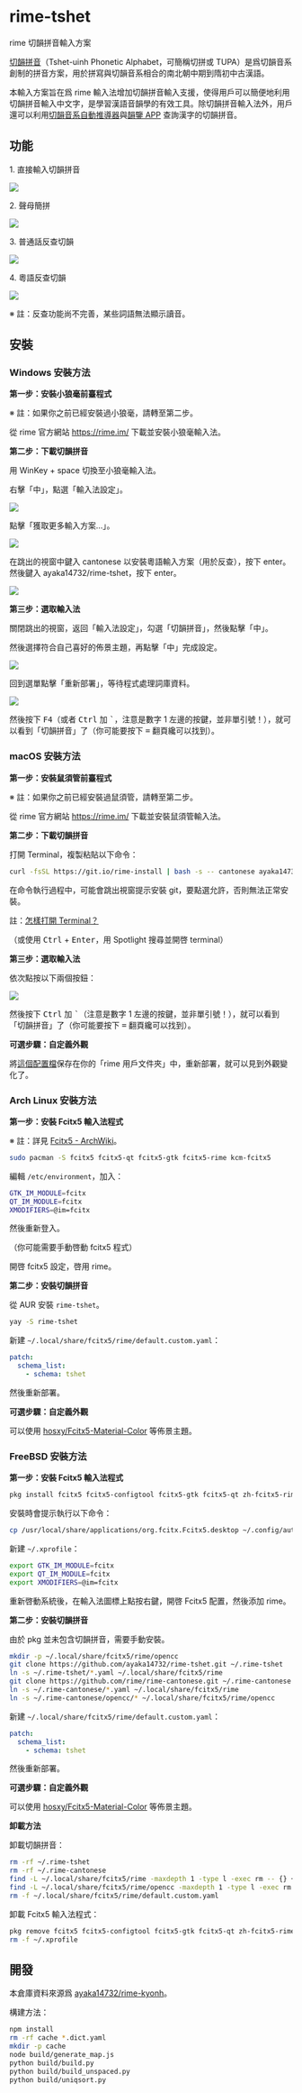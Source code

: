 # rime-tshet

rime 切韻拼音輸入方案

[切韻拼音](https://zhuanlan.zhihu.com/p/478751152)（Tshet-uinh Phonetic Alphabet，可簡稱切拼或 TUPA）是爲切韻音系創制的拼音方案，用於拼寫與切韻音系相合的南北朝中期到隋初中古漢語。

本輸入方案旨在爲 rime 輸入法增加切韻拼音輸入支援，使得用戶可以簡便地利用切韻拼音輸入中文字，是學習漢語音韻學的有效工具。除切韻拼音輸入法外，用戶還可以利用[切韻音系自動推導器](https://nk2028.shn.hk/qieyun-autoderiver/)與[韻鑒 APP](https://zhuanlan.zhihu.com/p/361127660) 查詢漢字的切韻拼音。

## 功能

1\. 直接輸入切韻拼音

![](demo/1.png)

2\. 聲母簡拼

![](demo/2.png)

3\. 普通話反查切韻

![](demo/3.png)

4\. 粵語反查切韻

![](demo/4.png)

※ 註：反查功能尚不完善，某些詞語無法顯示讀音。

## 安裝

### Windows 安裝方法

**第一步：安裝小狼毫前臺程式**

※ 註：如果你之前已經安裝過小狼毫，請轉至第二步。

從 rime 官方網站 <https://rime.im/> 下載並安裝小狼毫輸入法。

**第二步：下載切韻拼音**

用 WinKey + space 切換至小狼毫輸入法。

右擊「中」，點選「輸入法設定」。

![](https://camo.githubusercontent.com/aabb02dd5cd3dc8fbbff33efd6201707ad0fad94cb1e6ce913ce36684c619325/68747470733a2f2f692e696d6775722e636f6d2f5858484d5343432e706e67)

點擊「獲取更多輸入方案...」。

![](https://camo.githubusercontent.com/97f42eb9aff6a44934777e2568ff5e6dc7a648266bbdc01739ec09d5810d718e/68747470733a2f2f692e696d6775722e636f6d2f657578684543562e706e67)

在跳出的視窗中鍵入 cantonese 以安裝粵語輸入方案（用於反查），按下 enter。然後鍵入 ayaka14732/rime-tshet，按下 enter。

![](https://camo.githubusercontent.com/9609be7beef59bc18bb006aa95c8d17238f2ad45e0f88a274bc03d3984bad1c1/68747470733a2f2f692e696d6775722e636f6d2f315871617959382e706e67)

**第三步：選取輸入法**

關閉跳出的視窗，返回「輸入法設定」，勾選「切韻拼音」，然後點擊「中」。

然後選擇符合自己喜好的佈景主題，再點擊「中」完成設定。

![](https://camo.githubusercontent.com/59daa1cbd01f2a9ca20674be4f2cdaad02a047cfa31c69e213caa278e8c2b222/68747470733a2f2f692e696d6775722e636f6d2f354e6d476247332e706e67)

回到選單點擊「重新部署」，等待程式處理詞庫資料。

![](https://camo.githubusercontent.com/d0d5806ce3cafbb50f3dfcf363163b9a67f2e2b1432e437f59e6ab57fd5298c5/68747470733a2f2f692e696d6775722e636f6d2f7a6b507964624c2e706e67)

然後按下 <kbd>F4</kbd>（或者 <kbd>Ctrl</kbd> 加 <kbd>`</kbd>，注意是數字 1 左邊的按鍵，並非單引號！），就可以看到「切韻拼音」了（你可能要按下 <kbd>=</kbd> 翻頁纔可以找到）。

### macOS 安裝方法

**第一步：安裝鼠須管前臺程式**

※ 註：如果你之前已經安裝過鼠須管，請轉至第二步。

從 rime 官方網站 <https://rime.im/> 下載並安裝鼠須管輸入法。

**第二步：下載切韻拼音**

打開 Terminal，複製粘貼以下命令：

```sh
curl -fsSL https://git.io/rime-install | bash -s -- cantonese ayaka14732/rime-tshet custom:set:config=default,key=installed_from,value=ayaka14732/rime-tshet custom:clear_schema_list custom:add:schema=tshet custom:add:schema=luna_pinyin custom:add:schema=jyut6ping3
```

在命令執行過程中，可能會跳出視窗提示安裝 git，要點選允許，否則無法正常安裝。

註：[怎樣打開 Terminal？](https://support.apple.com/guide/terminal/open-or-quit-terminal-apd5265185d-f365-44cb-8b09-71a064a42125/mac)

（或使用 <kbd>Ctrl</kbd> + <kbd>Enter</kbd>，用 Spotlight 搜尋並開啓 terminal）

**第三步：選取輸入法**

依次點按以下兩個按鈕：

![](https://camo.githubusercontent.com/d95f9084049b7f97711737fcaaa3cc82411764da5bb6da3bb1313d5742075a64/68747470733a2f2f692e696d6775722e636f6d2f366139435331522e6a7067)

然後按下 <kbd>Ctrl</kbd> 加 <kbd>`</kbd>（注意是數字 1 左邊的按鍵，並非單引號！），就可以看到「切韻拼音」了（你可能要按下 <kbd>=</kbd> 翻頁纔可以找到）。

**可選步驟：自定義外觀**

將[這個配置檔](https://gist.githubusercontent.com/laubonghaudoi/40f4ad4036a321a21fb2f32229892f55/raw/958e050a57cc3da7abe0ba16510d61e95ad2b9ee/squirrel.custom.yaml)保存在你的「rime 用戶文件夾」中，重新部署，就可以見到外觀變化了。

### Arch Linux 安裝方法

**第一步：安裝 Fcitx5 輸入法程式**

※ 註：詳見 [Fcitx5 - ArchWiki](https://wiki.archlinux.org/index.php/Fcitx5)。

```sh
sudo pacman -S fcitx5 fcitx5-qt fcitx5-gtk fcitx5-rime kcm-fcitx5
```

編輯 `/etc/environment`，加入：

```sh
GTK_IM_MODULE=fcitx
QT_IM_MODULE=fcitx
XMODIFIERS=@im=fcitx
```

然後重新登入。

（你可能需要手動啓動 fcitx5 程式）

開啓 fcitx5 設定，啓用 rime。

**第二步：安裝切韻拼音**

從 AUR 安裝 `rime-tshet`。

```sh
yay -S rime-tshet
```

新建 `~/.local/share/fcitx5/rime/default.custom.yaml`：

```yaml
patch:
  schema_list:
    - schema: tshet
```

然後重新部署。

**可選步驟：自定義外觀**

可以使用 [hosxy/Fcitx5-Material-Color](https://github.com/hosxy/Fcitx5-Material-Color) 等佈景主題。

### FreeBSD 安裝方法

**第一步：安裝 Fcitx5 輸入法程式**

```sh
pkg install fcitx5 fcitx5-configtool fcitx5-gtk fcitx5-qt zh-fcitx5-rime zh-rime-essay
```

安裝時會提示執行以下命令：

```sh
cp /usr/local/share/applications/org.fcitx.Fcitx5.desktop ~/.config/autostart/
```

新建 `~/.xprofile`：

```sh
export GTK_IM_MODULE=fcitx
export QT_IM_MODULE=fcitx
export XMODIFIERS=@im=fcitx
```

重新啓動系統後，在輸入法圖標上點按右鍵，開啓 Fcitx5 配置，然後添加 rime。

**第二步：安裝切韻拼音**

由於 pkg 並未包含切韻拼音，需要手動安裝。

```sh
mkdir -p ~/.local/share/fcitx5/rime/opencc
git clone https://github.com/ayaka14732/rime-tshet.git ~/.rime-tshet
ln -s ~/.rime-tshet/*.yaml ~/.local/share/fcitx5/rime
git clone https://github.com/rime/rime-cantonese.git ~/.rime-cantonese
ln -s ~/.rime-cantonese/*.yaml ~/.local/share/fcitx5/rime
ln -s ~/.rime-cantonese/opencc/* ~/.local/share/fcitx5/rime/opencc
```

新建 `~/.local/share/fcitx5/rime/default.custom.yaml`：

```yaml
patch:
  schema_list:
    - schema: tshet
```

然後重新部署。

**可選步驟：自定義外觀**

可以使用 [hosxy/Fcitx5-Material-Color](https://github.com/hosxy/Fcitx5-Material-Color) 等佈景主題。

**卸載方法**

卸載切韻拼音：

```sh
rm -rf ~/.rime-tshet
rm -rf ~/.rime-cantonese
find -L ~/.local/share/fcitx5/rime -maxdepth 1 -type l -exec rm -- {} +
find -L ~/.local/share/fcitx5/rime/opencc -maxdepth 1 -type l -exec rm -- {} +
rm -f ~/.local/share/fcitx5/rime/default.custom.yaml
```

卸載 Fcitx5 輸入法程式：

```sh
pkg remove fcitx5 fcitx5-configtool fcitx5-gtk fcitx5-qt zh-fcitx5-rime zh-rime-essay
rm -f ~/.xprofile
```

## 開發

本倉庫資料來源爲 [ayaka14732/rime-kyonh](https://github.com/ayaka14732/rime-kyonh)。

構建方法：

```sh
npm install
rm -rf cache *.dict.yaml
mkdir -p cache
node build/generate_map.js
python build/build.py
python build/build_unspaced.py
python build/uniqsort.py
```
